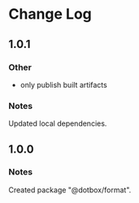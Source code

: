 # Change Log

## 1.0.1

### Other

- only publish built artifacts

### Notes

Updated local dependencies.

## 1.0.0

### Notes

Created package "@dotbox/format".
